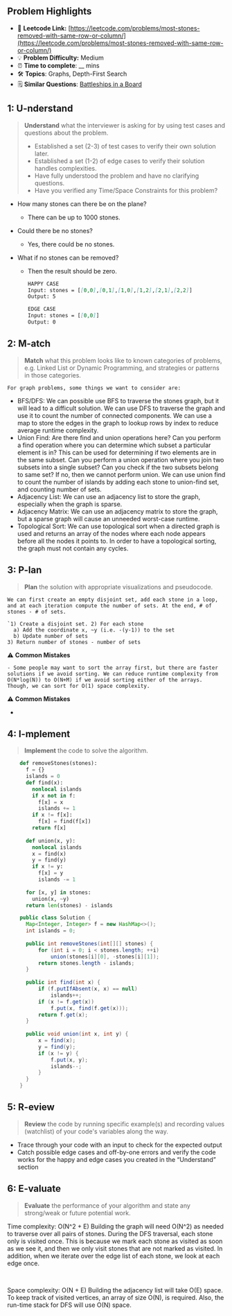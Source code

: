 ## Problem Highlights

* 🔗 **Leetcode Link:** [https://leetcode.com/problems/most-stones-removed-with-same-row-or-column/](https://leetcode.com/problems/most-stones-removed-with-same-row-or-column/)
* 💡 **Problem Difficulty:** Medium
* ⏰ **Time to complete**: __ mins
* 🛠️ **Topics**: Graphs, Depth-First Search
* 🗒️ **Similar Questions**: [Battleships in a Board](https://leetcode.com/problems/battleships-in-a-board/)

## 1: **U-nderstand**

> **Understand** what the interviewer is asking for by using test cases and questions about the problem.
> 
> - Established a set (2-3) of test cases to verify their own solution later.
> - Established a set (1-2) of edge cases to verify their solution handles complexities.
> - Have fully understood the problem and have no clarifying questions.
> - Have you verified any Time/Space Constraints for this problem?

- How many stones can there be on the plane?
  - There can be up to 1000 stones.

- Could there be no stones?
  - Yes, there could be no stones.

- What if no stones can be removed?
  - Then the result should be zero.
    
    ```markdown
    HAPPY CASE
    Input: stones = [[0,0],[0,1],[1,0],[1,2],[2,1],[2,2]]
    Output: 5
    
    EDGE CASE
    Input: stones = [[0,0]]
    Output: 0
    ```
    
## 2: M-atch
    
> **Match** what this problem looks like to known categories of problems, e.g. Linked List or Dynamic Programming, and strategies or patterns in those categories.

    For graph problems, some things we want to consider are:
    
- BFS/DFS: We can possible use BFS to traverse the stones graph, but it will lead to a difficult solution. We can use DFS to traverse the graph and use it to count the number of connected components. We can use a map to store the edges in the graph to lookup rows by index to reduce average runtime complexity.
- Union Find: Are there find and union operations here? Can you perform a find operation where you can determine which subset a particular element is in? This can be used for determining if two elements are in the same subset. Can you perform a union operation where you join two subsets into a single subset? Can you check if the two subsets belong to same set? If no, then we cannot perform union. We can use union find to count the number of islands by adding each stone to union-find set, and counting number of sets.
- Adjacency List: We can use an adjacency list to store the graph, especially when the graph is sparse.
- Adjacency Matrix: We can use an adjacency matrix to store the graph, but a sparse graph will cause an unneeded worst-case runtime.
- Topological Sort: We can use topological sort when a directed graph is used and returns an array of the nodes where each node appears before all the nodes it points to. In order to have a topological sorting, the graph must not contain any cycles.

## 3: P-lan
    
> **Plan** the solution with appropriate visualizations and pseudocode.

    We can first create an empty disjoint set, add each stone in a loop, and at each iteration compute the number of sets. At the end, # of stones - # of sets.
    
    `1) Create a disjoint set. 2) For each stone
      a) Add the coordinate x, ~y (i.e. -(y-1)) to the set
      b) Update number of sets
    3) Return number of stones - number of sets
   
    
⚠️ **Common Mistakes**
    
    - Some people may want to sort the array first, but there are faster solutions if we avoid sorting. We can reduce runtime complexity from O(N*log(N)) to O(N+M) if we avoid sorting either of the arrays. Though, we can sort for O(1) space complexity.


⚠️ **Common Mistakes**

* 

## 4: I-mplement

> **Implement** the code to solve the algorithm.
    
```python
    def removeStones(stones):
      f = {}
      islands = 0
      def find(x):
        nonlocal islands
        if x not in f:
          f[x] = x
          islands += 1
        if x != f[x]:
          f[x] = find(f[x])
        return f[x]
    
      def union(x, y):
        nonlocal islands
        x = find(x)
        y = find(y)
        if x != y:
          f[x] = y
          islands -= 1
    
      for [x, y] in stones:
        union(x, ~y)
      return len(stones) - islands
```
    
```java
    public class Solution {
      Map<Integer, Integer> f = new HashMap<>();
      int islands = 0;
    
      public int removeStones(int[][] stones) {
          for (int i = 0; i < stones.length; ++i)
              union(stones[i][0], -stones[i][1]);
          return stones.length - islands;
      }
    
      public int find(int x) {
          if (f.putIfAbsent(x, x) == null)
              islands++;
          if (x != f.get(x))
              f.put(x, find(f.get(x)));
          return f.get(x);
      }
    
      public void union(int x, int y) {
          x = find(x);
          y = find(y);
          if (x != y) {
              f.put(x, y);
              islands--;
          }
      }
    }
```
    
## 5: R-eview
    
> **Review** the code by running specific example(s) and recording values (watchlist) of your code's variables along the way.

- Trace through your code with an input to check for the expected output
- Catch possible edge cases and off-by-one errors and verify the code works for the happy and edge cases you created in the “Understand” section

    
## 6: E-valuate

> **Evaluate** the performance of your algorithm and state any strong/weak or future potential work.

Time complexity: O(N^2 + E)
Building the graph will need O(N^2) as needed to traverse over all pairs of stones. During the DFS traversal, each stone only is visited once. This is because we mark each stone as visited as soon as we see it, and then we only visit stones that are not marked as visited. In addition, when we iterate over the edge list of each stone, we look at each edge once. 

<br>

Space complexity: O(N + E)
Building the adjacency list will take O(E) space. To keep track of visited vertices, an array of size O(N), is required. Also, the run-time stack for DFS will use O(N) space.
